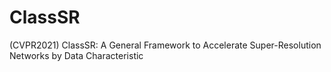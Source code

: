 # ClassSR
(CVPR2021) ClassSR: A General Framework to Accelerate Super-Resolution Networks by Data Characteristic

